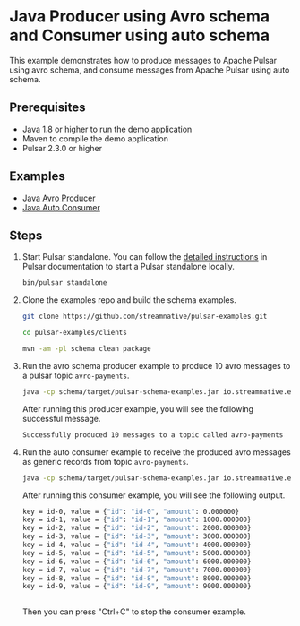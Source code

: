 # Java Producer using Avro schema and Consumer using auto schema

This example demonstrates how to produce messages to Apache Pulsar using avro schema, and
consume messages from Apache Pulsar using auto schema.

## Prerequisites

- Java 1.8 or higher to run the demo application
- Maven to compile the demo application
- Pulsar 2.3.0 or higher

## Examples

- [Java Avro Producer](../src/main/java/io/streamnative/examples/schema/avro/AvroSchemaProducerExample.java)
- [Java Auto Consumer](../src/main/java/io/streamnative/examples/schema/generic/AutoConsumeSchemaConsumerExample.java)

## Steps

1. Start Pulsar standalone. You can follow the [detailed instructions](http://pulsar.apache.org/docs/en/next/standalone/)
in Pulsar documentation to start a Pulsar standalone locally.
   ```bash
   bin/pulsar standalone
   ```

2. Clone the examples repo and build the schema examples.
   ```bash
   git clone https://github.com/streamnative/pulsar-examples.git
   ```
   ```bash
   cd pulsar-examples/clients
   ```
   ```bash
   mvn -am -pl schema clean package
   ```

3. Run the avro schema producer example to produce 10 avro messages to a pulsar topic `avro-payments`.
   ```bash
   java -cp schema/target/pulsar-schema-examples.jar io.streamnative.examples.schema.avro.AvroSchemaProducerExample
   ```
   After running this producer example, you will see the following successful message.
   ```bash
   Successfully produced 10 messages to a topic called avro-payments
   ```

4. Run the auto consumer example to receive the produced avro messages as generic records from topic `avro-payments`.
   ```bash
   java -cp schema/target/pulsar-schema-examples.jar io.streamnative.examples.schema.generic.AutoConsumeSchemaConsumerExample
   ```
   After running this consumer example, you will see the following output.
   ```bash
   key = id-0, value = {"id": "id-0", "amount": 0.000000}
   key = id-1, value = {"id": "id-1", "amount": 1000.000000}
   key = id-2, value = {"id": "id-2", "amount": 2000.000000}
   key = id-3, value = {"id": "id-3", "amount": 3000.000000}
   key = id-4, value = {"id": "id-4", "amount": 4000.000000}
   key = id-5, value = {"id": "id-5", "amount": 5000.000000}
   key = id-6, value = {"id": "id-6", "amount": 6000.000000}
   key = id-7, value = {"id": "id-7", "amount": 7000.000000}
   key = id-8, value = {"id": "id-8", "amount": 8000.000000}
   key = id-9, value = {"id": "id-9", "amount": 9000.000000}
    
   ```
   Then you can press "Ctrl+C" to stop the consumer example.
